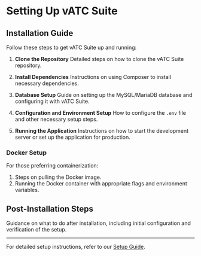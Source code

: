 # Setting Up vATC Suite

## Installation Guide

Follow these steps to get vATC Suite up and running:

1. **Clone the Repository**
   Detailed steps on how to clone the vATC Suite repository.

2. **Install Dependencies**
   Instructions on using Composer to install necessary dependencies.

3. **Database Setup**
   Guide on setting up the MySQL/MariaDB database and configuring it with vATC Suite.

4. **Configuration and Environment Setup**
   How to configure the `.env` file and other necessary setup steps.

5. **Running the Application**
   Instructions on how to start the development server or set up the application for production.

### Docker Setup

For those preferring containerization:

1. Steps on pulling the Docker image.
2. Running the Docker container with appropriate flags and environment variables.

## Post-Installation Steps

Guidance on what to do after installation, including initial configuration and verification of the setup.

---

For detailed setup instructions, refer to our [Setup Guide](https://github.com/VMGWARE/vATCSuite/SETUP.md).

